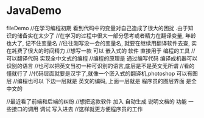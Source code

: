# JavaDemo
fileDemo
//在学习编程初期 看到代码中的变量对自己造成了很大的困扰 .由于知识的储备实在太少了
//在学习的过程中很大一部分思考或者精力在翻译变量, 年龄也大了, 记不住变量名
//往往刚写没一会的变量名, 就要在继续用翻译软件去查, 实在耗费了很大的时间精力
//想写一款 可以 嵌入式的 软件 直接用于 编程的工具 
//可以翻译代码  实现全中文式的编程
//编程的原理是 通过编写代码 编译成机器可以识别的语言
//也可以把英文当初一种可识别的语言,底层是不是英文无所谓
//看的懂就行了
//代码层面就要是汉字了,就像一个嵌入式的翻译机,photoshop 可以有图层
//编程也可以 下边一层就是 英文的编码, 上面一层就是 程序员的图层界面 是全中文的

//最近看了前端和后端的纠纷
//想把这款软件 加入 自动生成 说明文档的 功能 一些接口的调用 调试 写入进去
//这样就更方便程序员的工作
